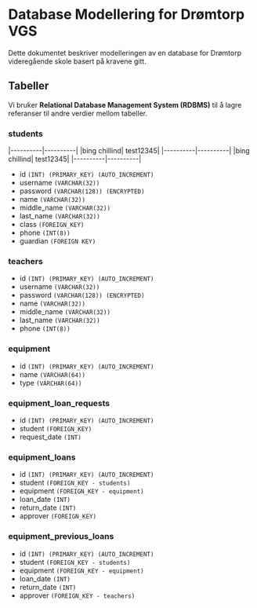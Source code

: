 # Database Modellering for Drømtorp VGS

Dette dokumentet beskriver modelleringen av en database for Drømtorp videregående skole basert på kravene gitt.

## Tabeller

Vi bruker **Relational Database Management System (RDBMS)** til å lagre referanser til andre verdier mellom tabeller.

### students
|----------|----------|
|bing chillind| test12345|
|----------|----------|
|bing chillind| test12345|
|----------|----------|
- id            `(INT) (PRIMARY_KEY) (AUTO_INCREMENT)`
- username      `(VARCHAR(32))`
- password      `(VARCHAR(128)) (ENCRYPTED)`
- name          `(VARCHAR(32))`
- middle_name   `(VARCHAR(32))`
- last_name     `(VARCHAR(32))`
- class         `(FOREIGN_KEY)`
- phone         `(INT(8))`
- guardian      `(FOREIGN KEY)`

### teachers

- id            `(INT) (PRIMARY_KEY) (AUTO_INCREMENT)`
- username      `(VARCHAR(32))`
- password      `(VARCHAR(128)) (ENCRYPTED)`
- name          `(VARCHAR(32))`
- middle_name   `(VARCHAR(32))`
- last_name     `(VARCHAR(32))`
- phone         `(INT(8))`

### equipment

- id            `(INT) (PRIMARY_KEY) (AUTO_INCREMENT)`
- name          `(VARCHAR(64))`
- type          `(VARCHAR(64))`

### equipment_loan_requests

- id            `(INT) (PRIMARY_KEY) (AUTO_INCREMENT)`
- student       `(FOREIGN_KEY)`
- request_date  `(INT)`

### equipment_loans

- id            `(INT) (PRIMARY_KEY) (AUTO_INCREMENT)`
- student       `(FOREIGN_KEY - students)`
- equipment     `(FOREIGN_KEY - equipment)`
- loan_date     `(INT)`
- return_date   `(INT)`
- approver      `(FOREIGN_KEY)`

### equipment_previous_loans

- id            `(INT) (PRIMARY_KEY) (AUTO_INCREMENT)`
- student       `(FOREIGN_KEY - students)`
- equipment     `(FOREIGN_KEY - equipment)`
- loan_date     `(INT)`
- return_date   `(INT)`
- approver      `(FOREIGN_KEY - teachers)`